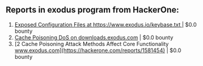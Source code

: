 ## Reports in exodus program from HackerOne:
1. [Exposed Configuration Files at https://www.exodus.io/keybase.txt ](https://hackerone.com/reports/1027949) | $0.0 bounty
2. [Cache Poisoning DoS on downloads.exodus.com](https://hackerone.com/reports/1173153) | $0.0 bounty
3. [2 Cache Poisoning Attack Methods Affect Core Functionality www.exodus.com](https://hackerone.com/reports/1581454) | $0.0 bounty